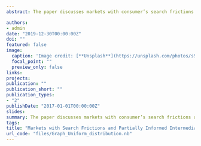```yaml
---
abstract: The paper discusses markets with consumer’s search frictions and partially informed intermediary. The main finding is the increase in the intermediary information might decrease the average quality of the product consumers purchase and decline the total economic welfare and consumer surplus. The mechanism is if the intermediary makes better advise to consumers in average what product to explore first, all consumers have lower expectations about the next products and explore them less often, which decreases the quality of purchased good for consumers who got the wrong recommendation and might lead to a reduction of the average quality of purchased products. This effect appears in the case of low search cost, which makes it especially important in the analysis of online search platforms.

authors:
- admin
date: "2019-12-30T00:00:00Z"
doi: ""
featured: false
image:
  caption: 'Image credit: [**Unsplash**](https://unsplash.com/photos/s9CC2SKySJM)'
  focal_point: ""
  preview_only: false
links:
projects:
publication: ""
publication_short: ""
publication_types:
- "2"
publishDate: "2017-01-01T00:00:00Z"
slides:
summary: The paper discusses markets with consumer’s search frictions and partially informed intermediary. The main finding is the increase in the intermediary information might decrease the average quality of the product consumers purchase and decline the total economic welfare and consumer surplus. The mechanism is if the intermediary makes better advise to consumers in average what product to explore first, all consumers have lower expectations about the next products and explore them less often, which decreases the quality of purchased good for consumers who got the wrong recommendation and might lead to a reduction of the average quality of purchased products. This effect appears in the case of low search cost, which makes it especially important in the analysis of online search platforms.
tags:
title: "Markets with Search Frictions and Partially Informed Intermediary"
url_code: "files/Graph_Uniform_distribution.nb"
---
```

